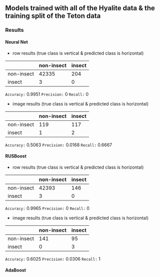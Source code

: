## Models trained with all of the Hyalite data & the training split of the Teton data

### Results

#### Neural Net

- row results (true class is vertical & predicted class is horizontal)

|               | non-insect    | insect        |
| ------------- | ------------- | ------------- |
| non-insect    | 42335         | 204           |
| insect        | 3             | 0             |

`Accuracy:` 0.9951
`Precision:` 0
`Recall:` 0

- image results (true class is vertical & predicted class is horizontal)

|               | non-insect    | insect        |
| ------------- | ------------- | ------------- |
| non-insect    | 119           | 117           |
| insect        | 1             | 2             |

`Accuracy:` 0.5063
`Precision:` 0.0168
`Recall:` 0.6667

#### RUSBoost


- row results (true class is vertical & predicted class is horizontal)

|               | non-insect    | insect        |
| ------------- | ------------- | ------------- |
| non-insect    | 42393         | 146           |
| insect        | 3             | 0             |

`Accuracy:` 0.9965
`Precision:` 0
`Recall:` 0

- image results (true class is vertical & predicted class is horizontal)

|               | non-insect    | insect        |
| ------------- | ------------- | ------------- |
| non-insect    | 141           | 95            |
| insect        | 0             | 3             |

`Accuracy:` 0.6025
`Precision:` 0.0306
`Recall:` 1

#### AdaBoost
